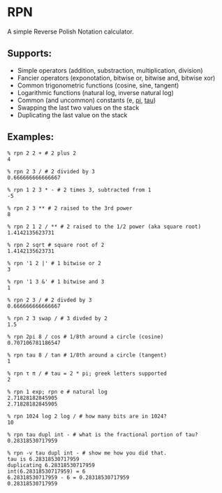 RPN
===

A simple Reverse Polish Notation calculator.

Supports:
---------

* Simple operators (addition, substraction, multiplication, division)
* Fancier operators (exponotation, bitwise or, bitwise and, bitwise xor)
* Common trigonometric functions (cosine, sine, tangent)
* Logarithmic functions (natural log, inverse natural log)
* Common (and uncommon) constants (e, [pi][], [tau][])
* Swapping the last two values on the stack
* Duplicating the last value on the stack

Examples:
---------

```ShellSession
% rpn 2 2 + # 2 plus 2
4

% rpn 2 3 / # 2 divided by 3
0.666666666666667

% rpn 1 2 3 * - # 2 times 3, subtracted from 1
-5

% rpn 2 3 ** # 2 raised to the 3rd power
8

% rpn 2 1 2 / ** # 2 raised to the 1/2 power (aka square root)
1.4142135623731

% rpn 2 sqrt # square root of 2
1.4142135623731

% rpn '1 2 |' # 1 bitwise or 2
3

% rpn '1 3 &' # 1 bitwise and 3
1

% rpn 2 3 / # 2 divded by 3
0.666666666666667

% rpn 2 3 swap / # 3 divded by 2
1.5

% rpn 2pi 8 / cos # 1/8th around a circle (cosine)
0.707106781186547

% rpn tau 8 / tan # 1/8th around a circle (tangent)
1

% rpn τ π / # tau = 2 * pi; greek letters supported
2

% rpn 1 exp; rpn e # natural log
2.71828182845905
2.71828182845905

% rpn 1024 log 2 log / # how many bits are in 1024?
10

% rpn tau dupl int - # what is the fractional portion of tau?
0.28318530717959

% rpn -v tau dupl int - # show me how you did that.
tau is 6.28318530717959
duplicating 6.28318530717959
int(6.28318530717959) = 6
6.28318530717959 - 6 = 0.28318530717959
0.28318530717959

```

[pi]: http://www.math.utah.edu/~palais/pi.html "Pi is Wrong!"
[tau]: http://www.tauday.com "No, really, pi is wrong."
